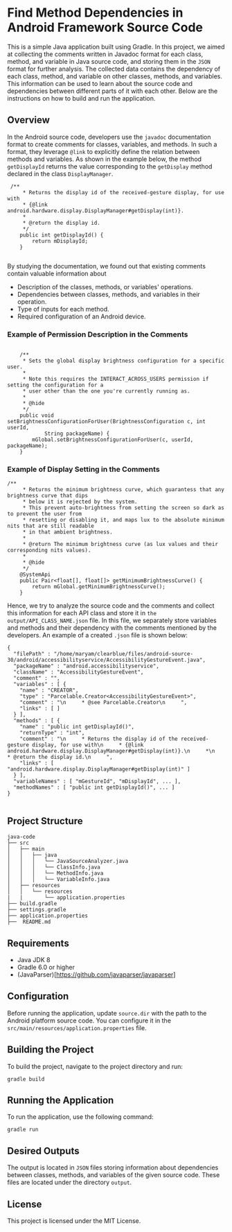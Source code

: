 # Find Method Dependencies in Android Framework Source Code 

This is a simple Java application built using Gradle. In this project, we aimed at collecting the comments written in Javadoc format for each class, method, and variable in Java source code, and storing them in the `JSON` format for further analysis. The collected data contains the dependency of each class, method, and variable on other classes, methods, and variables. This information can be used to learn about the source code and dependencies between different parts of it with each other.   Below are the instructions on how to build and run the application.


## Overview
In the Android source code, developers use the `javadoc` documentation format to create comments for classes, variables, and methods. In such a format, they leverage `@link` to explicitly define the relation between methods and variables. As shown in the example below, the method `getDisplayId` returns the value corresponding to the `getDisplay` method declared in the class `DisplayManager`.

````
 /**
     * Returns the display id of the received-gesture display, for use with
     * {@link android.hardware.display.DisplayManager#getDisplay(int)}.
     *
     * @return the display id.
     */
    public int getDisplayId() {
        return mDisplayId;
    }


````
By studying the documentation, we found out that existing comments contain valuable information about 
- Description of the classes, methods, or variables' operations. 
- Dependencies between classes, methods, and variables in their operation.
- Type of inputs for each method.
- Required configuration of an Android device.

### Example of Permission Description in the Comments
````

    /**
     * Sets the global display brightness configuration for a specific user.
     *
     * Note this requires the INTERACT_ACROSS_USERS permission if setting the configuration for a
     * user other than the one you're currently running as.
     *
     * @hide
     */
    public void setBrightnessConfigurationForUser(BrightnessConfiguration c, int userId,
            String packageName) {
        mGlobal.setBrightnessConfigurationForUser(c, userId, packageName);
    }

````
### Example of Display Setting in the Comments
````
/**
     * Returns the minimum brightness curve, which guarantess that any brightness curve that dips
     * below it is rejected by the system.
     * This prevent auto-brightness from setting the screen so dark as to prevent the user from
     * resetting or disabling it, and maps lux to the absolute minimum nits that are still readable
     * in that ambient brightness.
     *
     * @return The minimum brightness curve (as lux values and their corresponding nits values).
     *
     * @hide
     */
    @SystemApi
    public Pair<float[], float[]> getMinimumBrightnessCurve() {
        return mGlobal.getMinimumBrightnessCurve();
    }

````
Hence, we try to analyze the source code and the comments and collect this information for each API class and store it in `the output/API_CLASS_NAME.json` file. In this file, we separately store variables and methods and their dependency with the comments mentioned by the developers. An example of a created `.json` file is shown below:

````
{
  "filePath" : "/home/maryam/clearblue/files/android-source-30/android/accessibilityservice/AccessibilityGestureEvent.java",
  "packageName" : "android.accessibilityservice",
  "className" : "AccessibilityGestureEvent",
  "comment" : "",
  "variables" : [ {
    "name" : "CREATOR",
    "type" : "Parcelable.Creator<AccessibilityGestureEvent>",
    "comment" : "\n     * @see Parcelable.Creator\n     ",
    "links" : [ ]
  } ],
  "methods" : [ {
    "name" : "public int getDisplayId()",
    "returnType" : "int",
    "comment" : "\n     * Returns the display id of the received-gesture display, for use with\n     * {@link android.hardware.display.DisplayManager#getDisplay(int)}.\n     *\n     * @return the display id.\n     ",
    "links" : [ "android.hardware.display.DisplayManager#getDisplay(int)" ]
  } ],
  "variableNames" : [ "mGestureId", "mDisplayId", ... ],
  "methodNames" : [ "public int getDisplayId()", ... ]
}


````

## Project Structure

```
java-code
├── src
│   ├── main
│   │   ├── java
│   │   │   └── JavaSourceAnalyzer.java
│   │   │   └── ClassInfo.java
│   │   │   └── MethodInfo.java
│   │   │   └── VariableInfo.java
│   ├── resources
│   │   └── resources
|   |       └── application.properties
├── build.gradle
├── settings.gradle
├── application.properties
├──  README.md
```

## Requirements

- Java JDK 8 
- Gradle 6.0 or higher
- (JavaParser)[https://github.com/javaparser/javaparser]

## Configuration

Before running the application, update `source.dir` with the path to the Android platform source code. You can configure it in the `src/main/resources/application.properties` file. 

## Building the Project

To build the project, navigate to the project directory and run:

```
gradle build
```

## Running the Application


To run the application, use the following command:

```
gradle run
```

##  Desired Outputs
The output is located in `JSON` files storing information about dependencies between classes, methods, and variables of the given source code. These files are located under the directory `output`. 


## License

This project is licensed under the MIT License.
